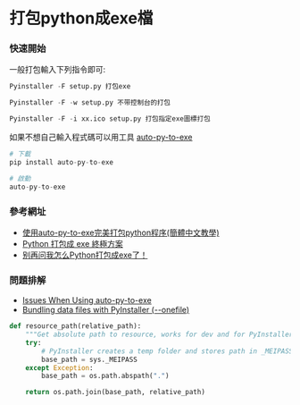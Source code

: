 # 打包python成exe檔

### 快速開始
一般打包輸入下列指令即可:

```python
Pyinstaller -F setup.py 打包exe

Pyinstaller -F -w setup.py 不带控制台的打包

Pyinstaller -F -i xx.ico setup.py 打包指定exe圖標打包
```

如果不想自己輸入程式碼可以用工具 [auto-py-to-exe](https://github.com/brentvollebregt/auto-py-to-exe)

```python 
# 下載 
pip install auto-py-to-exe

# 啟動
auto-py-to-exe
```

### 參考網址
- [使用auto-py-to-exe完美打包python程序(簡體中文教學)](https://zhuanlan.zhihu.com/p/130328237)
- [Python 打包成 exe 終極方案](https://www.readfog.com/a/1636267007799300096)
- [别再问我怎么Python打包成exe了！](https://mp.weixin.qq.com/s/zilDeFunWLG0mBS_x0vNnA)

### 問題排解
- [Issues When Using auto-py-to-exe](https://nitratine.net/blog/post/issues-when-using-auto-py-to-exe/?utm_source=auto_py_to_exe&utm_medium=application_link&utm_campaign=auto_py_to_exe_help&utm_content=top)  
- [Bundling data files with PyInstaller (--onefile)](https://stackoverflow.com/questions/7674790/bundling-data-files-with-pyinstaller-onefile/13790741#13790741)

```python
def resource_path(relative_path):
    """Get absolute path to resource, works for dev and for PyInstaller (獲取程序中所需文件資源的絕對路徑)"""
    try:
        # PyInstaller creates a temp folder and stores path in _MEIPASS (PyInstaller創建臨時文件夾，將路徑儲存於_MEIPASS)
        base_path = sys._MEIPASS
    except Exception:
        base_path = os.path.abspath(".")

    return os.path.join(base_path, relative_path)
```
